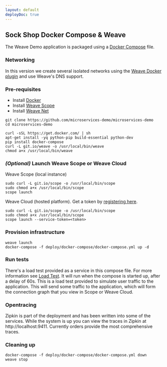 ```yaml
---
layout: default
deployDoc: true
---
```


## Sock Shop  Docker Compose & Weave

The Weave Demo application is packaged using a [Docker Compose](https://docs.docker.com/compose/) file.

### Networking

In this version we create several isolated networks using the [Weave Docker plugin](https://www.weave.works/docs/net/latest/plugin/) and use Weave's DNS support.

### Pre-requisites

- Install [Docker](https://www.docker.com/products/overview)
- Install [Weave Scope](https://www.weave.works/install-weave-scope/)
- Install [Weave Net](https://www.weave.works/install-weave-net/)

```
git clone https://github.com/microservices-demo/microservices-demo
cd microservices-demo
```

<!-- deploy-doc-start pre-install -->

    curl -sSL https://get.docker.com/ | sh
    apt-get install -yq python-pip build-essential python-dev
    pip install docker-compose
    curl -L git.io/weave -o /usr/local/bin/weave
    chmod a+x /usr/local/bin/weave

<!-- deploy-doc-end -->

### *(Optional)* Launch Weave Scope or Weave Cloud

Weave Scope (local instance)

    sudo curl -L git.io/scope -o /usr/local/bin/scope
    sudo chmod a+x /usr/local/bin/scope
    scope launch

Weave Cloud (hosted platform). Get a token by [registering here](http://cloud.weave.works/).

    sudo curl -L git.io/scope -o /usr/local/bin/scope
    sudo chmod a+x /usr/local/bin/scope
    scope launch --service-token=<token>

### Provision infrastructure

<!-- deploy-doc-start create-infrastructure -->

    weave launch
    docker-compose -f deploy/docker-compose/docker-compose.yml up -d

<!-- deploy-doc-end -->

### Run tests

There's a load test provided as a service in this compose file. For more information see [Load Test](#loadtest). 
It will run when the compose is started up, after a delay of 60s. This is a load test provided to simulate user traffic to the application. 
This will send some traffic to the application, which will form the connection graph that you view in Scope or Weave Cloud. 

<!-- deploy-doc-hidden run-tests

    docker build -t healthcheck -f deploy/Dockerfile-healthcheck deploy/.
    docker create -t -\-name healthcheck healthcheck -s user,catalogue,queue-master,cart,shipping,payment,orders -d 120 -r 5
    docker network connect dockercomposeweave_secure healthcheck
    docker network connect dockercomposeweave_internal healthcheck
    docker network connect dockercomposeweave_external healthcheck
    docker network connect dockercomposeweave_backoffice healthcheck
    docker start -a healthcheck

    if [ $? -ne 0 ]; then
        docker rm healthcheck
        exit 1;
    fi
    docker rm healthcheck

-->

### Opentracing

Zipkin is part of the deployment and has been written into some of the services.  While the system is up you can view the traces in
Zipkin at http://localhost:9411.  Currently orders provide the most comprehensive traces.

### Cleaning up

<!-- deploy-doc-start destroy-infrastructure -->

    docker-compose -f deploy/docker-compose/docker-compose.yml down
    weave stop

<!-- deploy-doc-end -->
